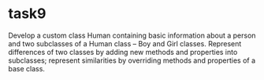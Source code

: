 # task9
Develop a custom class Human containing basic information 
about a person and two subclasses of a Human class – 
Boy and Girl classes. 
Represent differences of two classes by adding new methods 
and properties into subclasses; represent similarities by 
overriding methods and properties of a base class.
